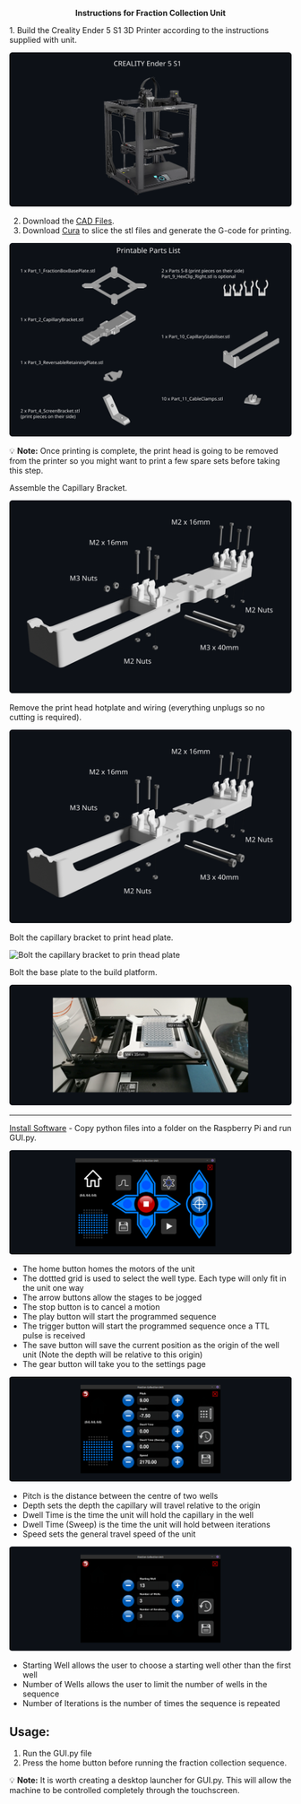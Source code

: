 <p align="center">
<b>Instructions for Fraction Collection Unit</b>
</p>
1. Build the Creality Ender 5 S1 3D Printer according to the instructions supplied with unit.

![Creality Ender 5 S1](https://github.com/garethnisbet/Fraction-Collection-Unit/blob/main/Instructions/CREALITY_Ender_5_S1.svg)


2. Download the [CAD Files](../CAD).
3. Download [Cura](https://ultimaker.com/software/ultimaker-cura/) to slice the stl files and generate the G-code for printing.


![Printable Parts List](https://github.com/garethnisbet/Fraction-Collection-Unit/blob/main/Instructions/PrintObjects.svg)

💡 **Note:** Once printing is complete, the print head is going to be removed from the printer so you might want to print a few spare sets before taking this step.

Assemble the Capillary Bracket.

![Capillary Bracket Assembly](https://github.com/garethnisbet/Fraction-Collection-Unit/blob/main/Instructions/Assembly_P1.svg)

Remove the print head hotplate and wiring (everything unplugs so no cutting is required).

![Remove print head and hotplate](https://github.com/garethnisbet/Fraction-Collection-Unit/blob/main/Instructions/Assembly_P2.svg)

Bolt the capillary bracket to print head plate.

![Bolt the capillary bracket to prin thead plate](https://github.com/garethnisbet/Fraction-Collection-Unit/blob/main/Instructions/Assembly_P3.svg)

Bolt the base plate to the build platform.

![Bolt the capillary bracket to prin thead plate](https://github.com/garethnisbet/Fraction-Collection-Unit/blob/main/Instructions/Assembly_P4.svg)

---
[Install Software](../Python/) - Copy python files into a folder on the Raspberry Pi and run GUI.py.

![Screen 1](https://github.com/garethnisbet/Fraction-Collection-Unit/blob/main/Instructions/S1.svg)

* The home button homes the motors of the unit
* The dottted grid is used to select the well type. Each type will only fit in the unit one way
* The arrow buttons allow the stages to be jogged
* The stop button is to cancel a motion
* The play button will start the programmed sequence
* The trigger button will start the programmed sequence once a TTL pulse is received
* The save button will save the current position as the origin of the well unit (Note the depth will be relative to this origin)
* The gear button will take you to the settings page

![Screen 2](https://github.com/garethnisbet/Fraction-Collection-Unit/blob/main/Instructions/S2.svg)

* Pitch is the distance between the centre of two wells
* Depth sets the depth the capillary will travel relative to the origin
* Dwell Time is the time the unit will hold the capillary in the well
* Dwell Time (Sweep) is the time the unit will hold between iterations
* Speed sets the general travel speed of the unit

![Screen 3](https://github.com/garethnisbet/Fraction-Collection-Unit/blob/main/Instructions/S3.svg)
* Starting Well allows the user to choose a starting well other than the first well
* Number of Wells allows the user to limit the number of wells in the sequence
* Number of Iterations is the number of times the sequence is repeated 

## Usage:
1. Run the GUI.py file
2. Press the home button before running the fraction collection sequence.


💡 **Note:** It is worth creating a desktop launcher for GUI.py. This will allow the machine to be controlled completely through the touchscreen. 

